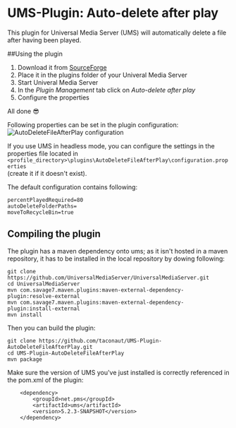 # UMS-Plugin: Auto-delete after play
This plugin for Universal Media Server (UMS) will automatically delete a file after having been played.

##Using the plugin
1. Download it from [SourceForge](https://sourceforge.net/projects/ums-mlx/files/ums-plugins/AutoDeleteFileAfterPlay/)
2. Place it in the plugins folder of your Univeral Media Server
3. Start Univeral Media Server
4. In the *Plugin Management* tab click on *Auto-delete after play*
5. Configure the properties

All done :sunglasses:

Following properties can be set in the plugin configuration:<br>
![AutoDeleteFileAfterPlay configuration](http://i.imgur.com/AB6xjab.png)

If you use UMS in headless mode, you can configure the settings in the properties file located in<br>
`<profile_directory>\plugins\AutoDeleteFileAfterPlay\configuration.properties`<br>
(create it if it doesn't exist).

The default configuration contains following:

    percentPlayedRequired=80
    autoDeleteFolderPaths=
    moveToRecycleBin=true

## Compiling the plugin
The plugin has a maven dependency onto ums; as it isn't hosted in a maven repository, it has to be installed in the local repository by dowing following:

    git clone https://github.com/UniversalMediaServer/UniversalMediaServer.git
    cd UniversalMediaServer
    mvn com.savage7.maven.plugins:maven-external-dependency-plugin:resolve-external
    mvn com.savage7.maven.plugins:maven-external-dependency-plugin:install-external
    mvn install
    
Then you can build the plugin:

    git clone https://github.com/taconaut/UMS-Plugin-AutoDeleteFileAfterPlay.git
    cd UMS-Plugin-AutoDeleteFileAfterPlay
    mvn package
    
Make sure the version of UMS you've just installed is correctly referenced in the pom.xml of the plugin:

		<dependency>
			<groupId>net.pms</groupId>
			<artifactId>ums</artifactId>
			<version>5.2.3-SNAPSHOT</version>
		</dependency>
